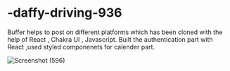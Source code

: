 # -daffy-driving-936


Buffer helps to post on different platforms which has been cloned with the help of React , Chakra UI , Javascript. Built the authentication part with React ,used styled componenets for calender part.



![Screenshot (596)](https://user-images.githubusercontent.com/107476738/207091971-f89f5e73-a615-4b04-953a-596b16355cb7.png)

